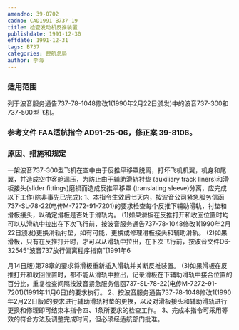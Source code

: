 ```yaml
---
amendno: 39-0702
cadno: CAD1991-B737-19
title: 检查发动机反推装置
publishdate: 1991-12-30
effdate: 1991-12-31
tags: B737
categories: 民航总局
author: 李海
---
```


### 适用范围 
列于波音服务通告737-78-1048修改1(1990年2月22日颁发)中的波音737-300和737-500型飞机。

<!--more-->
### 参考文件    FAA适航指令 AD91-25-06，修正案 39-8106。

### 原因、措施和规定 
一架波音737-300型飞机在空中由于反推平移罩脱离，打坏飞机机翼，机身和尾翼，并造成空中客舱漏压，为防止由于辅助滑轨衬垫 (auxiliary track liners)和滑板接头(slider fittings)磨损而造成反推平移罩 (translating sleeve)分离，应完成以下工作(除非事先已完成):
 1、本指令生效后七天内，按波音公司紧急服务信函 737-SL-78-22(电传M-7272-91-7201)的要求检查每个反推下辅助滑轨，衬垫和滑板接头，以确定滑板是否处于滑轨内。 
      (1)如果滑板在反推打开和收回位置时均可以从滑轨中拉出在下次飞行前，按波音服务通告737-78-1048修改1(1990年2月22日颁发)更换滑轨衬垫，如有可能，更换或修理滑板接头和辅助滑轨。 
      (2)如果滑板，只有在反推打开时，才可以从滑轨中拉出，在下次飞行前，按波音文件D6-32545“波音737放行偏离程序指南”(1991年6 

  
月14日版)第78章的要求将滑板重新插入滑轨并关断反推装置。 
      (3)如果滑板在反推打开和收回位置时，都不能从滑轨中拉出，记录滑板在下辅助滑轨中接合位置的百分比，重复检查间隔按波音紧急服务信函737-SL-78-22(电传M-7272-91-7201)(1991年11月6日)的要求执行。 
2、按波音服务通告737-78-1048修改1(1990年2月22日版)的要求进行辅助滑轨衬垫的更换，以及对滑板接头和辅助滑轨进行更换和修理即可结束本指令四、1条所要求的检查工作。 
3、完成本指令可采用等效的符合方法及调整完成时间，但必须经适航部门批准。
